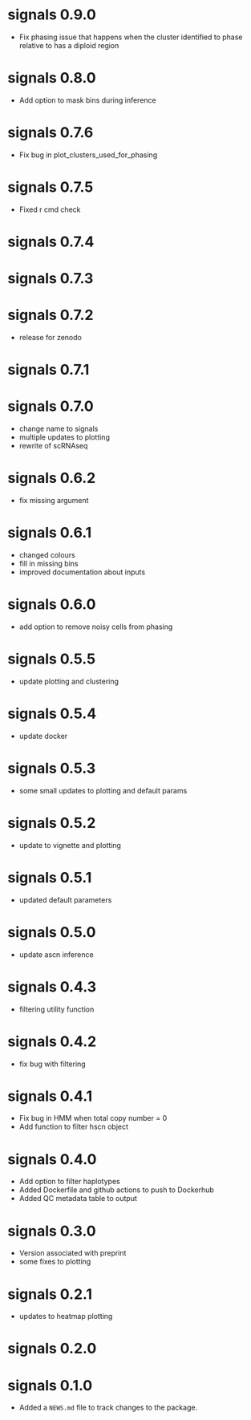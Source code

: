 # signals 0.9.0

* Fix phasing issue that happens when the cluster identified to phase relative to has a diploid region

# signals 0.8.0

* Add option to mask bins during inference

# signals 0.7.6

* Fix bug in plot_clusters_used_for_phasing

# signals 0.7.5

* Fixed r cmd check

# signals 0.7.4

# signals 0.7.3

# signals 0.7.2

* release for zenodo

# signals 0.7.1

# signals 0.7.0

* change name to signals
* multiple updates to plotting
* rewrite of scRNAseq

# signals 0.6.2

* fix missing argument

# signals 0.6.1

* changed colours
* fill in missing bins
* improved documentation about inputs

# signals 0.6.0

* add option to remove noisy cells from phasing

# signals 0.5.5

* update plotting and clustering

# signals 0.5.4

* update docker

# signals 0.5.3

* some small updates to plotting and default params

# signals 0.5.2

* update to vignette and plotting

# signals 0.5.1

* updated default parameters

# signals 0.5.0

* update ascn inference

# signals 0.4.3

* filtering utility function

# signals 0.4.2

* fix bug with filtering

# signals 0.4.1

* Fix bug in HMM when total copy number = 0
* Add function to filter hscn object

# signals 0.4.0

* Add option to filter haplotypes
* Added Dockerfile and github actions to push to Dockerhub
* Added QC metadata table to output

# signals 0.3.0

* Version associated with preprint
* some fixes to plotting

# signals 0.2.1

* updates to heatmap plotting

# signals 0.2.0

# signals 0.1.0

* Added a `NEWS.md` file to track changes to the package.

